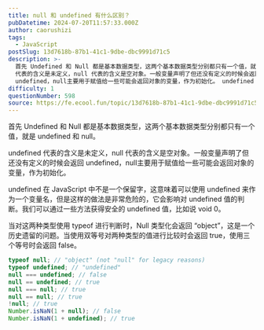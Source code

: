 ```yaml
---
title: null 和 undefined 有什么区别？
pubDatetime: 2024-07-20T11:57:33.000Z
author: caorushizi
tags:
  - JavaScript
postSlug: 13d7618b-87b1-41c1-9dbe-dbc9991d71c5
description: >-
  首先 Undefined 和 Null 都是基本数据类型，这两个基本数据类型分别都只有一个值，就是 undefined 和 null。 undefined
  代表的含义是未定义，null 代表的含义是空对象。一般变量声明了但还没有定义的时候会返回
  undefined，null主要用于赋值给一些可能会返回对象的变量，作为初始化。 undefined 在 JavaScript 中不是一个保留字，这意味着
difficulty: 1
questionNumber: 598
source: https://fe.ecool.fun/topic/13d7618b-87b1-41c1-9dbe-dbc9991d71c5
---
```


首先 Undefined 和 Null 都是基本数据类型，这两个基本数据类型分别都只有一个值，就是 undefined 和 null。

undefined 代表的含义是未定义，null 代表的含义是空对象。一般变量声明了但还没有定义的时候会返回 undefined，null主要用于赋值给一些可能会返回对象的变量，作为初始化。

undefined 在 JavaScript 中不是一个保留字，这意味着可以使用 undefined 来作为一个变量名，但是这样的做法是非常危险的，它会影响对 undefined 值的判断。我们可以通过一些方法获得安全的 undefined 值，比如说 void 0。

当对这两种类型使用 typeof 进行判断时，Null 类型化会返回 “object”，这是一个历史遗留的问题。当使用双等号对两种类型的值进行比较时会返回 true，使用三个等号时会返回 false。

```js
typeof null; // "object" (not "null" for legacy reasons)
typeof undefined; // "undefined"
null === undefined; // false
null == undefined; // true
null === null; // true
null == null; // true
!null; // true
Number.isNaN(1 + null); // false
Number.isNaN(1 + undefined); // true
```
